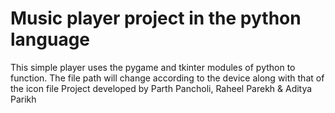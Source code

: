 # Music player project in the python language
This simple player uses the pygame and tkinter modules of python to function.
The file path will change according to the device along with that of the icon file
Project developed by Parth Pancholi, Raheel Parekh & Aditya Parikh
